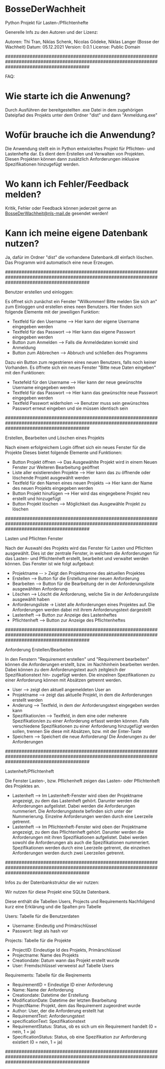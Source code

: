 # BosseDerWachheit

Python Projekt für Lasten-/Pflichtenhefte

Generelle Infs zu den Autoren und der Lizenz:

Autoren: Thi Tran, Niklas Schenk, Nicolas Gödeke, Niklas Langer (Bosse der Wachheit)
Datum: 05.12.2021
Version: 0.0.1
License: Public Domain


###############################################################################################################################################


FAQ:

# Wie starte ich die Anwenung?

Durch Ausführen der bereitgestellten .exe Datei in dem zugehörigen Dateipfad des Projekts unter dem Ordner "dist" und dann "Anmeldung.exe"

# Wofür brauche ich die Anwendung?

Die Anwendung stellt ein in Python entwickeltes Projekt für Pflichten- und Lastenhefte dar. Es dient dem Erstellen und Verwalten von Projekten.
Diesen Projekten können dann zusätzlich Anforderungen inklusive Spezifikationen hinzugefügt werden.

# Wo kann ich Fehler/Feedback melden? 

Kritik, Fehler oder Feedback können jederzeit gerne an BosseDerWachheit@nls-mail.de gesendet werden!

# Kann ich meine eigene Datenbank nutzen?

Ja, dafür im Ordner "dist" die vorhandene Datenbank.dll einfach löschen. Das Programm wird automatisch eine neue Erzeugen.


###############################################################################################################################################


Benutzer erstellen und einloggen:

Es öffnet sich zunächst ein Fenster "Willkommen! Bitte melden Sie sich an" zum Einloggen und erstellen eines neen
Benutzers.
Hier finden sich folgende Elemente mit der jeweiligen Funktion:
* Textfeld für den Username --> Hier kann der eigene Username eingegeben werden
* Textfeld für das Passwort --> Hier kann das eigene Passwort eingegeben werden
* Button zum Anmelden --> Falls die Anmeldedaten korrekt sind Anmeldung
* Button zum Abbrechen --> Abbruch und schließen des Programms

Dazu ein Button zum regestrieren eines neuen Benutzers, falls noch keiner Vorhanden.
Es öffnete sich ein neues Fenster "Bitte neue Daten eingeben" mit den Funktionen:
* Textefeld für den Username --> Hier kann der neue gewünschte Username eingegeben werden
* Textfeld für das Passwort --> Hier kann das gewünschte neue Passwort eingegeben werden
* Textfeld Passwort widerholen --> Benutzer muss sein gewünschtes Passwort erneut eingeben und sie müssen identisch sein

    
###############################################################################################################################################


Erstellen, Bearbeiten und Löschen eines Projekts

Nach einem erfolgreichem Login öffnet sich ein neues Fenster für die Projekte
Dieses bietet folgende Elemente und Funktionen:
* Button Projekt öffnen --> Das Ausgewählte Projekt wird in einem Neuen Fenster zur Weiteren Bearbeitung geöffnet
* Liste aller existierenden Projekte --> Hier kann das zu öffnende oder löschende Projekt ausgewählt werden
* Textfeld für den Namen eines neuen Projekts --> Hier kann der Name des neuen Projekts eingegeben werden
* Button Projekt hinufügen --> Hier wird das eingegebene Projekt neu erstellt und hinzugefügt
* Button Projekt löschen --> Möglichkeit das Ausgewähle Projekt zu löschen


###############################################################################################################################################


Lasten und Pflichten Fenster

Nach der Auswahl des Projekts wird das Fenster für Lasten und Pflichten ausgewählt.
Dies ist der zentrale Fenster, in welchem die Anforderungen für das Lasten- und Pflichtenheft erstellt, bearbeitet
und verwaltet werden können. 
Das Fenster ist wie folgt aufgebaut:

* Projektname -- > Zeigt den Projektnamne des aktuellen Projektes 
* Erstellen --> Button für die Erstellung einer neuen Anforderung 
* Bearbeiten --> Button für die Bearbeitung der in der Anforderungsliste ausgewählten Anforderung 
* Löschen --> Löscht die Anforderung, welche Sie in der Anfoderungsliste ausgewählt haben 
* Anforderungsliste -> Listet alle Anforderungen eines Projektes auf. Die Anforderungen werden dabei mit ihrem 
  Anforderungstext dargestellt
* Lastenheft --> Button zur Anzeige des Lastenheftes 
* Pflichtenheft --> Button zur Anzeige des Pflichtenheftes 


###############################################################################################################################################


Anforderung Erstellen/Bearbeiten

In den Fenstern "Requirement erstellen" und "Requirement bearbeiten" können die Anforderungen erstellt, bzw. im 
Nachhinhein bearbeiten werden. Dabei können zu dem Anforderungstext auch zeitgleich der Spezifikationstext hin-
zugefügt werden. Die einzelnen Spezifikationen zu einer Anforderung können mit Absätzen getrennt werden.

* User --> zeigt den aktuell angemeldeten User an
* Projektname --> zeigt das aktuelle Projekt, in dem die Anforderungen erstellt werden
* Anderung --> Textfeld, in dem der Anforderungstext eingegeben werden kann
* Spezifikation/en --> Textfeld, in dem eine oder meherere Spezifikation/en zu einer Anforderung erfasst werden können. 
  Falls verschiedene Spezifikationen zu einer Anforderung hinzugefügt werden sollen, trennen Sie diese mit Absätzen, bzw. mit der  Enter-Taste
* Speichern --> Speichert die neue Anforderung/ Die Änderungen zu der Anforderungen 


###############################################################################################################################################


Lastenheft/Pflichtenheft 

Die Fenster Lasten-, bzw. Pflichenheft zeigen das Lasten- oder Pflichtenheft des Projektes an.

* Lastenheft --> Im Lastenheft-Fenster wird oben der Projektname angezeigt, zu dem das Lastenheft gehört. 
  Darunter werden die Anforderungen aufgelistet. 
  Dabei werden die Anforderungen nummeriert. Die Anforderungstexte befinden sich unter der Nummerierung. 
  Einzelne Anforderungen werden durch eine Leerzeile getrennt. 
* Lastenheft --> Im Pflichtenheft-Fenster wird oben der Projektname angezeigt, zu dem das Pflichtenheft gehört. 
  Darunter werden die Anforderungen mit ihren Spezifikationen aufgelistet.
  Dabei werden sowohl die Anforderungen als auch die Spezifikationen nummeriert. Spezifikationen werden durch eine Leerzeile getrennt, 
  die einzelnen Anforderungen werden durch zwei Leerzeilen getrennt.


###############################################################################################################################################


Infos zu der Datenbankstruktur die wir nutzen:

Wir nutzen für diese Projekt eine SQLite Datenbank. 

Diese enthält die Tabellen Users, Projects und Requirements
Nachfolgend kurz eine Erklärung und die Spalten pro Tabelle

Users: Tabelle für die Benutzerdaten
* Username: Eindeutig und Primärschlüssel
* Passwort: liegt als hash vor

Projects: Tabelle für die Projekte
* ProjectID: Eindeutige Id des Projekts, Primärschlüssel
* Projectname: Name des Projekts 
* Creationdate: Datum wann das Projekt erstellt wurde
* User: Fremdschlüssel verweeist auf Tabelle Users

Requirements: Tabelle für die Reqirements
* RequirementID = Eindeutige ID einer Anforderung 
* Name: Name der Anforderung 
* Creationdate:  Datetime der Erstellung
* ModificationDate: Datetime der letzten Bearbeitung
* ProjectName: Projekt, dem das Requirement zugeordnet wurde
* Author: User, der die Anforderung erstellt hat 
* RequirementText: Anforderungstext
* specificationText: Spezifikationstext
* RequirementStatus: Status, ob es sich um ein Requirement handelt (0 = nein, 1 = ja)
* SpecificationStatus: Status, ob eine Spezifikation zur Anforderung existiert (0 = nein, 1 = ja)


###############################################################################################################################################